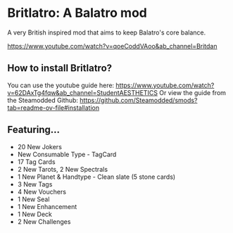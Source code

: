 # Britlatro: A Balatro mod
A very British inspired mod that aims to keep Balatro's core balance.

https://www.youtube.com/watch?v=qoeCoddVAoo&ab_channel=Britdan

## How to install Britlatro?
You can use the youtube guide here: https://www.youtube.com/watch?v=62DAxTg4fqw&ab_channel=StudentAESTHETICS
Or view the guide from the Steamodded Github: https://github.com/Steamodded/smods?tab=readme-ov-file#installation

## Featuring...
- 20 New Jokers
- New Consumable Type - TagCard
- 17 Tag Cards
- 2 New Tarots, 2 New Spectrals
- 1 New Planet & Handtype - Clean slate (5 stone cards)
- 3 New Tags
- 4 New Vouchers
- 1 New Seal
- 1 New Enhancement
- 1 New Deck
- 2 New Challenges
